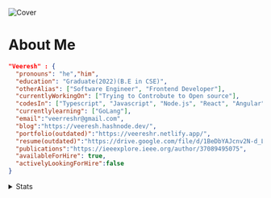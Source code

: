 ![Cover](https://user-images.githubusercontent.com/59141533/127784809-df868c05-78b0-4b53-8d87-39bf74136d3a.png)
# About Me

```json
"Veeresh" : {
  "pronouns": "he","him",
  "education": "Graduate(2022)(B.E in CSE)",
  "otherAlias": ["Software Engineer", "Frontend Developer"],
  "currentlyWorkingOn": ["Trying to Controbute to Open source"],
  "codesIn": ["Typescript", "Javascript", "Node.js", "React", "Angular", "AngularJS", "Next.js", "Express.js", "C++", "MuleSoft(Java)"],
  "currentlylearning": ["GoLang"],
  "email":"veerreshr@gmail.com",
  "blog":"https://veeresh.hashnode.dev/",
  "portfolio(outdated)":"https://veereshr.netlify.app/",
  "resume(outdated)":"https://drive.google.com/file/d/1BeDbYAJcnv2N-d_L1BDYk7hRPLJSO04Y/view?usp=sharing",
  "publications":"https://ieeexplore.ieee.org/author/37089495075",
  "availableForHire": true,
  "activelyLookingForHire":false
}
```
<!-- 
<img src="https://github-profile-summary-cards.vercel.app/api/cards/profile-details?username=veerreshr&theme=default" />

<div>
<img src="https://github-profile-summary-cards.vercel.app/api/cards/repos-per-language?username=veerreshr&theme=default" />
<img src="https://github-profile-summary-cards.vercel.app/api/cards/most-commit-language?username=veerreshr&theme=default" />
</div>
<br>
<div>
<img src="https://github-profile-summary-cards.vercel.app/api/cards/stats?username=veerreshr&theme=default" />
<img src="https://github-profile-summary-cards.vercel.app/api/cards/productive-time?username=veerreshr&theme=default"/>
</div> -->
<details>
<summary>Stats</summary>
    <br/>
    <picture>
      <source 
        srcset="https://github-readme-stats-veerreshr.vercel.app/api?username=veerreshr&theme=dark"
        media="(prefers-color-scheme: dark)"
      />
      <source
        srcset="https://github-readme-stats-veerreshr.vercel.app/api?username=veerreshr"
        media="(prefers-color-scheme: light), (prefers-color-scheme: no-preference)"
      />
      <img src="https://github-readme-stats-veerreshr.vercel.app/api?username=veerreshr" />
  </picture>

  <picture>
    <source 
      srcset="https://github-readme-stats-veerreshr.vercel.app/api/top-langs/?username=veerreshr&layout=compact&theme=dark&langs_count=8"
      media="(prefers-color-scheme: dark)"
    />
    <source
      srcset="https://github-readme-stats-veerreshr.vercel.app/api/top-langs/?username=veerreshr&layout=compact&langs_count=8"
      media="(prefers-color-scheme: light), (prefers-color-scheme: no-preference)"
    />
    <img src="https://github-readme-stats-veerreshr.vercel.app/api/top-langs/?username=veerreshr&layout=compact&langs_count=8" />
</picture>
  <a href="https://leetcode.com/veerreshr/">
    <picture>
      <source 
        srcset="https://leetcard.jacoblin.cool/veerreshr?ext=heatmap&border=2&theme=dark"
        media="(prefers-color-scheme: dark)"
      />
      <source
        srcset="https://leetcard.jacoblin.cool/veerreshr?ext=heatmap&theme=light"
        media="(prefers-color-scheme: light), (prefers-color-scheme: no-preference)"
      />
      <img src="https://leetcard.jacoblin.cool/veerreshr?ext=heatmap&theme=light" />
  </picture>
  </a>
</details>
